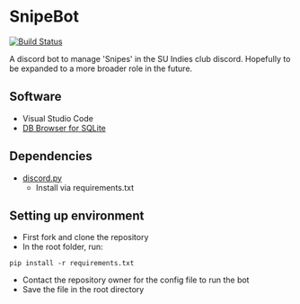 # SnipeBot
[![Build Status](https://travis-ci.com/jsnells1/SnipeBot.svg?branch=master)](https://travis-ci.com/jsnells1/SnipeBot)

A discord bot to manage 'Snipes' in the SU Indies club discord. Hopefully to be expanded to a more broader role in the future.

## Software

* Visual Studio Code
* [DB Browser for SQLite](https://sqlitebrowser.org/dl/)

## Dependencies

* [discord.py](https://github.com/Rapptz/discord.py)
  * Install via requirements.txt
 
## Setting up environment

* First fork and clone the repository
* In the root folder, run:
~~~
pip install -r requirements.txt
~~~
* Contact the repository owner for the config file to run the bot
* Save the file in the root directory
